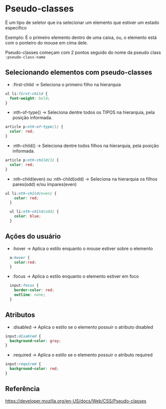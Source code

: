# Pseudo-classes

É um tipo de seletor que ira selecionar um elemento que estiver um estado específico

Exemplo: É o primeiro elemento dentro de uma caixa, ou, o elemento está com o ponteiro do mouse em cima dele.

Pseudo-classes começam com 2 pontos seguido do nome da pseudo class
`:pseudo-class-name`

## Selecionando elementos com pseudo-classes

* :first-child -> Seleciona o primeiro filho na hierarquia
```css
ul li:first-child {
  font-weight: bold;
}
```

* :nth-of-type() -> Seleciona dentre todos os TIPOS na hierarquia, pela posição informada.
```css
article p:nth-of-type(1) {
  color: red;
}
```

* :nth-child() -> Seleciona dentre todos filhos na hierarquia, pela posição informada.
```css
article p:nth-child(3) {
  color: red;
}
```

* :nth-child(even) ou :nth-child(odd) -> Seleciona na hierarquia os filhos pares(odd) e/ou ímpares(even)
```css
ul li:nth-child(even) {
    color: red;
  }

  ul li:nth-child(odd) {
    color: blue;
  }
```

## Ações do usuário

* :hover -> Aplica o estilo enquanto o mouse estiver sobre o elemento
```css
  a:hover {
    color:red;
  }
```
* :focus -> Aplica o estilo enquanto o elemento estiver em foco
```css
  input:focus {
    border-color: red;
    outline: none;
  }
```

## Atributos
* :disabled -> Aplica o estilo se o elemento possuir o atributo disabled
```css
input:disabled {
  background-color: gray;
}
```

* :required -> Aplica o estilo se o elemento possuir o atributo required
```css
input:required {
  background-color: red;
}
```

## Referência
https://developer.mozilla.org/en-US/docs/Web/CSS/Pseudo-classes

